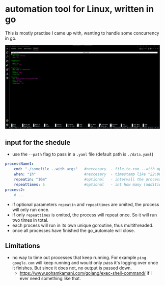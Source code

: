 # automation tool for Linux, written in go
This is mostly practise I came up with, wanting to handle some concurrency in go.

![example gif](./example.gif)

## input for the shedule
- use the `--path` flag to pass in a `.yaml` file (default path is `./data.yaml`)
```yaml
processName1:
    cmd: "./somefile --with args"   #neccesary  - file-to-run --with optionalargs"
    when: "1h"                      #neccesary  - timestamp like "22:00" OR timeduration like "1h30m5s"
    repeatin: "10m"                 #optional   - intervall the process will repeat at, till it runs out of repeattimes
    repeattimes: 5                  #optional   - int how many (additional) reruns of the command
process2:
    # ...
```
- if optional parameters `repeatin` and `repeattimes` are omited, the process will only run once.
- if only `repeattimes` is omited, the process will repeat once. So it will run two times in total.
- each process will run in its own unique goroutine, thus multithreaded.
- once all processes have finished the go_automate will close.


## Limitations
- no way to time out processes that keep running. For example `ping google.com` will keep running and would only pass it's logging over once it finishes. But since it does not, no output is passed down.
    - https://www.sohamkamani.com/golang/exec-shell-command/ if i ever need something like that.
